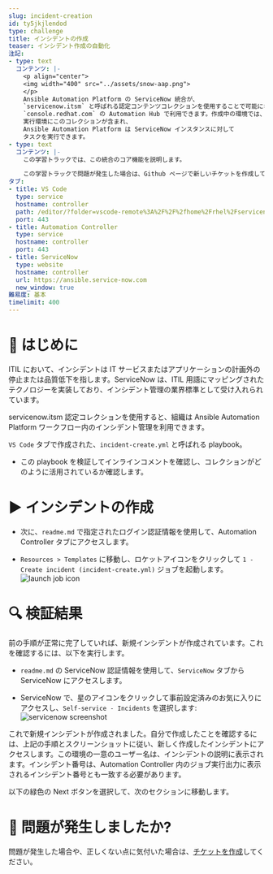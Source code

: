 ```yaml
---
slug: incident-creation
id: ty5jkjlendod
type: challenge
title: インシデントの作成
teaser: インシデント作成の自動化
注記:
- type: text
  コンテンツ: |-
    <p align="center">
    <img width="400" src="../assets/snow-aap.png">
    </p>
    Ansible Automation Platform の ServiceNow 統合が、
    `servicenow.itsm` と呼ばれる認定コンテンツコレクションを使用することで可能になりました。 このコレクションは、
    `console.redhat.com` の Automation Hub で利用できます。作成中の環境では、
    実行環境にこのコレクションが含まれ、
    Ansible Automation Platform は ServiceNow インスタンスに対して
    タスクを実行できます。
- type: text
  コンテンツ: |-
    この学習トラックでは、この統合のコア機能を説明します。

    この学習トラックで問題が発生した場合は、Github ページで新しいチケットを作成してください: https://github.com/ansible/instruqt/issues
タブ:
- title: VS Code
  type: service
  hostname: controller
  path: /editor/?folder=vscode-remote%3A%2F%2F%2fhome%2Frhel%2Fservicenow_project
  port: 443
- title: Automation Controller
  type: service
  hostname: controller
  port: 443
- title: ServiceNow
  type: website
  hostname: controller
  url: https://ansible.service-now.com
  new_window: true
難易度: 基本
timelimit: 400
---
```

👋 はじめに
====
ITIL において、インシデントは IT サービスまたはアプリケーションの計画外の停止または品質低下を指します。ServiceNow は、ITIL 用語にマッピングされたテクノロジーを実装しており、インシデント管理の業界標準として受け入れられています。

servicenow.itsm 認定コレクションを使用すると、組織は Ansible Automation Platform ワークフロー内のインシデント管理を利用できます。

`VS Code` タブで作成された、`incident-create.yml` と呼ばれる playbook。
- この playbook を検証してインラインコメントを確認し、コレクションがどのように活用されているか確認します。

▶️ インシデントの作成
====
- 次に、`readme.md` で指定されたログイン認証情報を使用して、Automation Controller タブにアクセスします。

- `Resources > Templates` に移動し、ロケットアイコンをクリックして `1 - Create incident (incident-create.yml)` ジョブを起動します。
![launch job icon](../assets/launch-icon.png)

🔍 検証結果
====

前の手順が正常に完了していれば、新規インシデントが作成されています。これを確認するには、以下を実行します。
- `readme.md` の ServiceNow 認証情報を使用して、`ServiceNow` タブから ServiceNow にアクセスします。

- ServiceNow で、星のアイコンをクリックして事前設定済みのお気に入りにアクセスし、`Self-service - Incidents` を選択します:
![servicenow screenshot](../assets/snow-star.png)


これで新規インシデントが作成されました。自分で作成したことを確認するには、上記の手順とスクリーンショットに従い、新しく作成したインシデントにアクセスします。この環境の一意のユーザー名は、インシデントの説明に表示されます。インシデント番号は、Automation Controller 内のジョブ実行出力に表示されるインシデント番号とも一致する必要があります。

以下の緑色の Next ボタンを選択して、次のセクションに移動します。

🐛 問題が発生しましたか?
====
問題が発生した場合や、正しくない点に気付いた場合は、[チケットを作成](https://github.com/ansible/instruqt/issues/new?labels=getting-started-servicenow-automation&title=New+servicenow+issue:+incident-creation&assignees=cloin)してください。